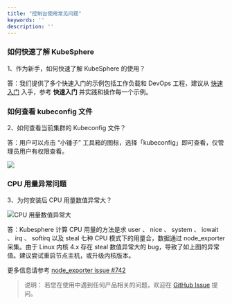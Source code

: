 ```yaml
---
title: "控制台使用常见问题" 
keywords: ''
description: ''
---
```


### 如何快速了解 KubeSphere

1、作为新手，如何快速了解 KubeSphere 的使用？

答：我们提供了多个快速入门的示例包括工作负载和 DevOps 工程，建议从 [快速入门](../../quick-start/quick-start-guide) 入手，参考 **快速入门** 并实践和操作每一个示例。


### 如何查看 kubeconfig 文件

2、如何查看当前集群的 Kubeconfig 文件？

答：用户可以点击 “小锤子” 工具箱的图标，选择「kubeconfig」即可查看，仅管理员用户有权限查看。

![](https://pek3b.qingstor.com/kubesphere-docs/png/20190506151204.png)

### CPU 用量异常问题

3、为何安装后 CPU 用量数值异常大？

![CPU 用量数值异常大](https://pek3b.qingstor.com/kubesphere-docs/png/20190425174519.png)

答：Kubesphere 计算 CPU 用量的方法是求 user 、 nice 、 system 、 iowait 、 irq 、 softirq 以及 steal 七种 CPU 模式下的用量合，数据通过 node_exporter 采集。由于 Linux 内核 4.x 存在 steal 数值异常大的 bug，导致了如上图的异常值。建议尝试重启节点主机，或升级内核版本。

更多信息请参考 [node_exporter issue #742](https://github.com/prometheus/node_exporter/issues/742)

<!-- ### 如何修改配置使 KubeSphere 允许同一账号多人登录？

1、在控制台中，进入企业空间 system-workspace → 项目 → kubesphere-system，然后在 「配置中心」→「配置」选择 ks-console-ae-config，点击 「编辑配置文件」。

![](https://pek3b.qingstor.com/kubesphere-docs/png/20190601102158.png)

2、然后将 disableMultiLogin: True 的值修改为 False，并通过 kubectl 命令将 ks-console 应用更新。

```shell
$ kubectl scale --replicas=0 deployment/ks-console -n kubesphere-system

$ kubectl scale --replicas=0 deployment/ks-console -n kubesphere-system
``` -->


> 说明：
> 若您在使用中遇到任何产品相关的问题，欢迎在 [GitHub Issue](https://github.com/kubesphere/docs.kubesphere.io/issues) 提问。
 